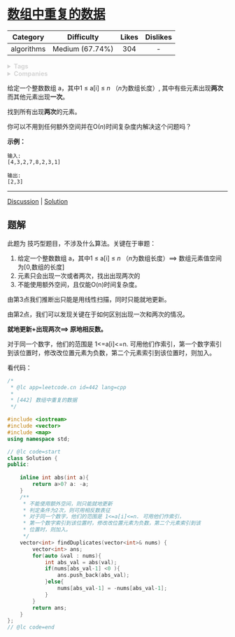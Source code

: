 # [数组中重复的数据](https://leetcode-cn.com/problems/find-all-duplicates-in-an-array/description/)

|  Category  |   Difficulty    | Likes | Dislikes |
| :--------: | :-------------: | :---: | :------: |
| algorithms | Medium (67.74%) |  304  |    -     |

<details style="color: rgb(212, 212, 212); font-family: -apple-system, BlinkMacSystemFont, &quot;Segoe WPC&quot;, &quot;Segoe UI&quot;, system-ui, Ubuntu, &quot;Droid Sans&quot;, sans-serif, &quot;Microsoft Yahei UI&quot;; font-size: 14px; font-style: normal; font-variant-ligatures: normal; font-variant-caps: normal; font-weight: 400; letter-spacing: normal; orphans: 2; text-align: start; text-indent: 0px; text-transform: none; white-space: normal; widows: 2; word-spacing: 0px; -webkit-text-stroke-width: 0px; text-decoration-style: initial; text-decoration-color: initial;"><summary><strong>Tags</strong></summary></details>

<details style="color: rgb(212, 212, 212); font-family: -apple-system, BlinkMacSystemFont, &quot;Segoe WPC&quot;, &quot;Segoe UI&quot;, system-ui, Ubuntu, &quot;Droid Sans&quot;, sans-serif, &quot;Microsoft Yahei UI&quot;; font-size: 14px; font-style: normal; font-variant-ligatures: normal; font-variant-caps: normal; font-weight: 400; letter-spacing: normal; orphans: 2; text-align: start; text-indent: 0px; text-transform: none; white-space: normal; widows: 2; word-spacing: 0px; -webkit-text-stroke-width: 0px; text-decoration-style: initial; text-decoration-color: initial;"><summary><strong>Companies</strong></summary></details>

给定一个整数数组 a，其中1 ≤ a[i] ≤ *n* （*n*为数组长度）, 其中有些元素出现**两次**而其他元素出现**一次**。

找到所有出现**两次**的元素。

你可以不用到任何额外空间并在O(*n*)时间复杂度内解决这个问题吗？

**示例：**

```
输入:
[4,3,2,7,8,2,3,1]

输出:
[2,3]
```

------

[Discussion](https://leetcode-cn.com/problems/find-all-duplicates-in-an-array/comments/) | [Solution](https://leetcode-cn.com/problems/find-all-duplicates-in-an-array/solution/)

## 题解

此题为 技巧型题目，不涉及什么算法。关键在于审题：

1. 给定一个整数数组 a，其中1 ≤ a[i] ≤ *n* （*n*为数组长度）==> 数组元素值空间为[0,数组的长度]
2. 元素只会出现一次或者两次，找出出现两次的
3. 不能使用额外空间，且仅能O(n)时间复杂度。 

由第3点我们推断出只能是用线性扫描，同时只能就地更新。

由第2点，我们可以发现关键在于如何区别出现一次和两次的情况。

**就地更新+出现两次==> 原地相反数。**

 对于同一个数字，他们的范围是 1<=a[i]<=n. 可用他们作索引，第一个数字索引到该位置时，修改改位置元素为负数，第二个元素索引到该位置时，则加入。

看代码：

```c++
/*
 * @lc app=leetcode.cn id=442 lang=cpp
 *
 * [442] 数组中重复的数据
 */

#include <iostream>
#include <vector>
#include <map>
using namespace std;

// @lc code=start
class Solution {
public:
    
    inline int abs(int a){
        return a>0? a: -a;
    }
    /**
     * 不能使用额外空间，则只能就地更新
     * 判定条件为2次，则可用相反数表征
     * 对于同一个数字，他们的范围是 1<=a[i]<=n. 可用他们作索引，
     * 第一个数字索引到该位置时，修改改位置元素为负数，第二个元素索引到该
     * 位置时，则加入。
     */
    vector<int> findDuplicates(vector<int>& nums) {
        vector<int> ans;
        for(auto &val : nums){
            int abs_val = abs(val);
            if(nums[abs_val-1] <0 ){
                ans.push_back(abs_val);
            }else{
                nums[abs_val-1] = -nums[abs_val-1];
            }
        }
        return ans;
    }
};
// @lc code=end

```

